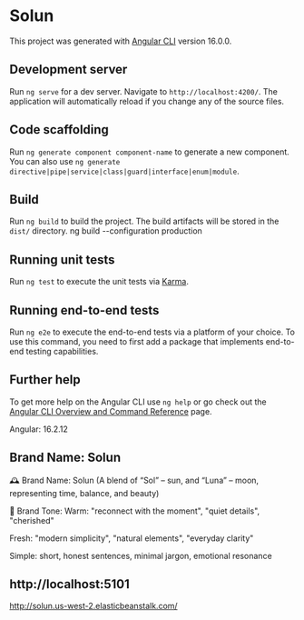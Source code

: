 # Solun

This project was generated with [Angular CLI](https://github.com/angular/angular-cli) version 16.0.0.

## Development server

Run `ng serve` for a dev server. Navigate to `http://localhost:4200/`. The application will automatically reload if you change any of the source files.

## Code scaffolding

Run `ng generate component component-name` to generate a new component. You can also use `ng generate directive|pipe|service|class|guard|interface|enum|module`.

## Build

Run `ng build` to build the project. The build artifacts will be stored in the `dist/` directory.
ng build --configuration production

## Running unit tests

Run `ng test` to execute the unit tests via [Karma](https://karma-runner.github.io).

## Running end-to-end tests

Run `ng e2e` to execute the end-to-end tests via a platform of your choice. To use this command, you need to first add a package that implements end-to-end testing capabilities.

## Further help

To get more help on the Angular CLI use `ng help` or go check out the [Angular CLI Overview and Command Reference](https://angular.io/cli) page.

Angular: 16.2.12
## Brand Name: Solun
🕰️ Brand Name: Solun
(A blend of “Sol” – sun, and “Luna” – moon, representing time, balance, and beauty)


🧡 Brand Tone:
Warm: "reconnect with the moment", "quiet details", "cherished"

Fresh: "modern simplicity", "natural elements", "everyday clarity"

Simple: short, honest sentences, minimal jargon, emotional resonance

## http://localhost:5101

http://solun.us-west-2.elasticbeanstalk.com/